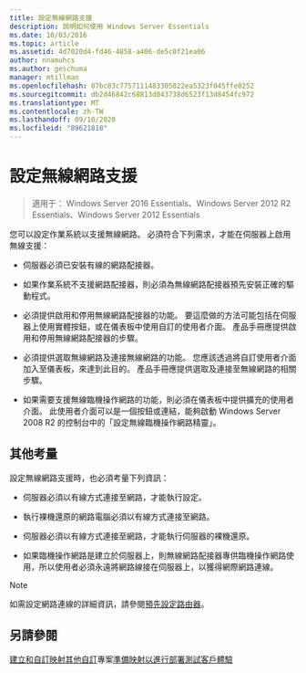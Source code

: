 ```yaml
---
title: 設定無線網路支援
description: 說明如何使用 Windows Server Essentials
ms.date: 10/03/2016
ms.topic: article
ms.assetid: 4d7020d4-fd46-4858-a406-de5c0f21ea06
author: nnamuhcs
ms.author: geschuma
manager: mtillman
ms.openlocfilehash: 07bc83c7757111483305822ea5323f045ffe0252
ms.sourcegitcommit: db2d46842c68813d043738d6523f13d8454fc972
ms.translationtype: MT
ms.contentlocale: zh-TW
ms.lasthandoff: 09/10/2020
ms.locfileid: "89621818"
---
```

# <a name="configure-support-for-a-wireless-network"></a>設定無線網路支援

>適用于： Windows Server 2016 Essentials、Windows Server 2012 R2 Essentials、Windows Server 2012 Essentials

您可以設定作業系統以支援無線網路。 必須符合下列需求，才能在伺服器上啟用無線支援：

-   伺服器必須已安裝有線的網路配接器。

-   如果作業系統不支援網路配接器，則必須為無線網路配接器預先安裝正確的驅動程式。

-   必須提供啟用和停用無線網路配接器的功能。 要這麼做的方法可能包括在伺服器上使用實體按鈕，或在儀表板中使用自訂的使用者介面。 產品手冊應提供啟用和停用無線網路配接器的步驟。

-   必須提供選取無線網路及連接無線網路的功能。 您應該透過將自訂使用者介面加入至儀表板，來達到此目的。 產品手冊應提供選取及連接至無線網路的相關步驟。

-   如果需要支援無線臨機操作網路的功能，則必須在儀表板中提供擴充的使用者介面。 此使用者介面可以是一個按鈕或連結，能夠啟動 Windows Server 2008 R2 的控制台中的「設定無線臨機操作網路精靈」。

## <a name="additional-considerations"></a>其他考量
 設定無線網路支援時，也必須考量下列資訊：

-   伺服器必須以有線方式連接至網路，才能執行設定。

-   執行裸機還原的網路電腦必須以有線方式連接至網路。

-   伺服器必須以有線方式連接至網路，才能執行伺服器的裸機還原。

-   如果臨機操作網路是建立於伺服器上，則無線網路配接器專供臨機操作網路使用，所以使用者必須永遠將網路線接在伺服器上，以獲得網際網路連線。

> [!NOTE]
>  如需設定網路連線的詳細資訊，請參閱[預先設定路由器](Preconfiguring-a-Router.md)。

## <a name="see-also"></a>另請參閱
 [建立和自訂映射](Creating-and-Customizing-the-Image.md)[其他自訂](Additional-Customizations.md)專案[準備映射以進行部署](Preparing-the-Image-for-Deployment.md)[測試客戶體驗](Testing-the-Customer-Experience.md)